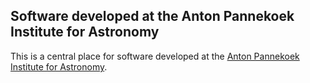 ## Software developed at the Anton Pannekoek Institute for Astronomy

This is a central place for software developed at the [Anton Pannekoek Institute for Astronomy](https://api.uva.nl).
